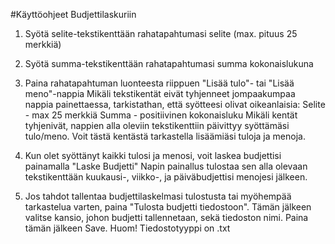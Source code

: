 #Käyttöohjeet Budjettilaskuriin

1. Syötä selite-tekstikenttään rahatapahtumasi selite (max. pituus 25 merkkiä)
2. Syötä summa-tekstikenttään rahatapahtumasi summa kokonaislukuna
3. Paina rahatapahtuman luonteesta riippuen "Lisää tulo"- tai "Lisää meno"-nappia
Mikäli tekstikentät eivät tyhjenneet jompaakumpaa nappia painettaessa, tarkistathan, että syötteesi olivat oikeanlaisia:
Selite - max 25 merkkiä
Summa - positiivinen kokonaisluku
Mikäli kentät tyhjenivät, nappien alla oleviin tekstikenttiin päivittyy syöttämäsi tulo/meno. Voit tästä kentästä tarkastella lisäämiäsi tuloja ja menoja.

4. Kun olet syöttänyt kaikki tulosi ja menosi, voit laskea budjettisi painamalla "Laske Budjetti"
Napin painallus tulostaa sen alla olevaan tekstikenttään kuukausi-, viikko-, ja päiväbudjettisi menojesi jälkeen.

5. Jos tahdot tallentaa budjettilaskelmasi tulostusta tai myöhempää tarkastelua varten, paina "Tulosta budjetti tiedostoon".
Tämän jälkeen valitse kansio, johon budjetti tallennetaan, sekä tiedoston nimi. Paina tämän jälkeen Save. 
Huom! Tiedostotyyppi on .txt
